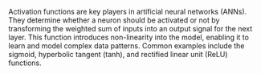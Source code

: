 
Activation functions are key players in artificial neural networks (ANNs). They determine 
whether a neuron should be activated or not by transforming the weighted sum of 
inputs into an output signal for the next layer. This 
function introduces non-linearity into the model, enabling it to learn and 
model complex data patterns. Common examples include the sigmoid, hyperbolic 
tangent (tanh), and rectified linear unit (ReLU) functions.
